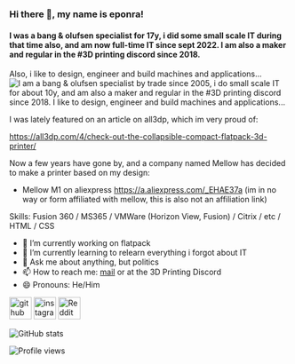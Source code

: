 ### Hi there 👋, my name is eponra!
#### I was a bang & olufsen specialist for 17y, i did some small scale IT during that time also, and am now full-time IT since sept 2022. I am also a maker and regular in the #3D printing discord since 2018.
Also, i like to design, engineer and build machines and applications...
![I am a bang & olufsen specialist by trade since 2005, i do small scale IT for about 10y, and am also a maker and regular in the #3D printing discord since 2018.
I like to design, engineer and build machines and applications...](https://github.com/eponra/eponra/blob/main/banner.png)

I was lately featured on an article on all3dp, which im very proud of:

https://all3dp.com/4/check-out-the-collapsible-compact-flatpack-3d-printer/ 

Now a few years have gone by, and a company named Mellow has decided to make a printer based on my design:
- Mellow M1 on aliexpress https://a.aliexpress.com/_EHAE37a
(im in no way or form affiliated with mellow, this is also not an affiliation link)


Skills: Fusion 360 / MS365 / VMWare (Horizon View, Fusion) / Citrix / etc / HTML / CSS

- 🔭 I’m currently working on flatpack 
- 🌱 I’m currently learning to relearn everything i forgot about IT 
- 💬 Ask me about anything, but politics 
- 📫 How to reach me: [mail](mailto:eponra@gmail.com) or at the 3D  Printing Discord 
- 😄 Pronouns: He/Him 


[<img src='https://cdn.jsdelivr.net/npm/simple-icons@3.0.1/icons/github.svg' alt='github' height='40'>](https://github.com/eponra)  [<img src='https://cdn.jsdelivr.net/npm/simple-icons@3.0.1/icons/instagram.svg' alt='instagram' height='40'>](https://www.instagram.com/narfnarfnarfnarf/)  [<img src='https://cdn.jsdelivr.net/npm/simple-icons@3.0.1/icons/reddit.svg' alt='Reddit' height='40'>](https://www.reddit.com/user/eponra)  

![GitHub stats](https://github-readme-stats.vercel.app/api?username=eponra&show_icons=true)  

![Profile views](https://gpvc.arturio.dev/eponra)  
